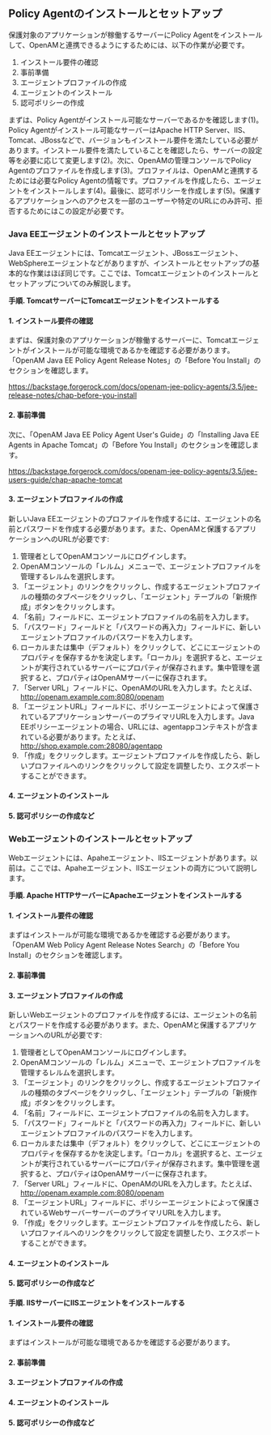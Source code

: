 ## Policy Agentのインストールとセットアップ

保護対象のアプリケーションが稼働するサーバーにPolicy Agentをインストールして、OpenAMと連携できるようにするためには、以下の作業が必要です。

1. インストール要件の確認
2. 事前準備
3. エージェントプロファイルの作成
4. エージェントのインストール
5. 認可ポリシーの作成

まずは、Policy Agentがインストール可能なサーバーであるかを確認します(1)。Policy Agentがインストール可能なサーバーはApache HTTP Server、IIS、Tomcat、JBossなどで、バージョンもインストール要件を満たしている必要があります。インストール要件を満たしていることを確認したら、サーバーの設定等を必要に応じて変更します(2)。次に、OpenAMの管理コンソールでPolicy Agentのプロファイルを作成します(3)。プロファイルは、OpenAMと連携するためには必要なPolicy Agentの情報です。プロファイルを作成したら、エージェントをインストールします(4)。最後に、認可ポリシーを作成します(5)。保護するアプリケーションへのアクセスを一部のユーザーや特定のURLにのみ許可、拒否するためにはこの設定が必要です。

###  Java EEエージェントのインストールとセットアップ

Java EEエージェントには、Tomcatエージェント、JBossエージェント、WebSphereエージェントなどがありますが、インストールとセットアップの基本的な作業はほぼ同じです。ここでは、Tomcatエージェントのインストールとセットアップについてのみ解説します。

**手順. TomcatサーバーにTomcatエージェントをインストールする**

#### 1. インストール要件の確認

まずは、保護対象のアプリケーションが稼働するサーバーに、Tomcatエージェントがインストールが可能な環境であるかを確認する必要があります。「OpenAM Java EE Policy Agent Release Notes」の「Before You Install」のセクションを確認します。

https://backstage.forgerock.com/docs/openam-jee-policy-agents/3.5/jee-release-notes/chap-before-you-install

#### 2. 事前準備

次に、「OpenAM Java EE Policy Agent User's Guide」の「Installing Java EE Agents in Apache Tomcat」の「Before You Install」のセクションを確認します。

https://backstage.forgerock.com/docs/openam-jee-policy-agents/3.5/jee-users-guide/chap-apache-tomcat

#### 3. エージェントプロファイルの作成

新しいJava EEエージェントのプロファイルを作成するには、エージェントの名前とパスワードを作成する必要があります。また、OpenAMと保護するアプリケーションへのURLが必要です:

1. 管理者としてOpenAMコンソールにログインします。
2. OpenAMコンソールの「レルム」メニューで、エージェントプロファイルを管理するレルムを選択します。
3. 「エージェント」のリンクをクリックし、作成するエージェントプロファイルの種類のタブページをクリックし、「エージェント」テーブルの「新規作成」ボタンをクリックします。
4. 「名前」フィールドに、エージェントプロファイルの名前を入力します。
5. 「パスワード」フィールドと「パスワードの再入力」フィールドに、新しいエージェントプロファイルのパスワードを入力します。
6. ローカルまたは集中（デフォルト）をクリックして、どこにエージェントのプロパティを保存するかを決定します。「ローカル」を選択すると、エージェントが実行されているサーバーにプロパティが保存されます。集中管理を選択すると、プロパティはOpenAMサーバーに保存されます。
7. 「Server URL」フィールドに、OpenAMのURLを入力します。たとえば、http://openam.example.com:8080/openam
8. 「エージェントURL」フィールドに、ポリシーエージェントによって保護されているアプリケーションサーバーのプライマリURLを入力します。Java EEポリシーエージェントの場合、URLには、agentappコンテキストが含まれている必要があります。たとえば、http://shop.example.com:28080/agentapp
9. 「作成」をクリックします。エージェントプロファイルを作成したら、新しいプロファイルへのリンクをクリックして設定を調整したり、エクスポートすることができます。

#### 4. エージェントのインストール


#### 5. 認可ポリシーの作成など


###  Webエージェントのインストールとセットアップ

Webエージェントには、Apaheエージェント、IISエージェントがあります。以前は。ここでは、Apaheエージェント、IISエージェントの両方について説明します。

**手順. Apache HTTPサーバーにApacheエージェントをインストールする**

#### 1. インストール要件の確認

まずはインストールが可能な環境であるかを確認する必要があります。「OpenAM Web Policy Agent Release Notes Search」の「Before You Install」のセクションを確認します。

#### 2. 事前準備

#### 3. エージェントプロファイルの作成

新しいWebエージェントのプロファイルを作成するには、エージェントの名前とパスワードを作成する必要があります。また、OpenAMと保護するアプリケーションへのURLが必要です:

1. 管理者としてOpenAMコンソールにログインします。
2. OpenAMコンソールの「レルム」メニューで、エージェントプロファイルを管理するレルムを選択します。
3. 「エージェント」のリンクをクリックし、作成するエージェントプロファイルの種類のタブページをクリックし、「エージェント」テーブルの「新規作成」ボタンをクリックします。
4. 「名前」フィールドに、エージェントプロファイルの名前を入力します。
5. 「パスワード」フィールドと「パスワードの再入力」フィールドに、新しいエージェントプロファイルのパスワードを入力します。
6. ローカルまたは集中（デフォルト）をクリックして、どこにエージェントのプロパティを保存するかを決定します。「ローカル」を選択すると、エージェントが実行されているサーバーにプロパティが保存されます。集中管理を選択すると、プロパティはOpenAMサーバーに保存されます。
7. 「Server URL」フィールドに、OpenAMのURLを入力します。たとえば、http://openam.example.com:8080/openam
8. 「エージェントURL」フィールドに、ポリシーエージェントによって保護されているWebサーバーサーバーのプライマリURLを入力します。
9. 「作成」をクリックします。エージェントプロファイルを作成したら、新しいプロファイルへのリンクをクリックして設定を調整したり、エクスポートすることができます。

#### 4. エージェントのインストール


#### 5. 認可ポリシーの作成など

**手順. IISサーバーにIISエージェントをインストールする**

#### 1. インストール要件の確認

まずはインストールが可能な環境であるかを確認する必要があります。

#### 2. 事前準備

#### 3. エージェントプロファイルの作成

#### 4. エージェントのインストール


#### 5. 認可ポリシーの作成など
